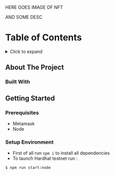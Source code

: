 HERE GOES IMAGE OF NFT

AND SOME DESC

# Table of Contents

<details>
  <summary>
    Click to expand
  </summary>
  <ol>
    <li>
      <a href="#about-the-project">About the project</a>
      <ul>
        <li><a href="#built-with">Built with</a></li>
      </ul>
    </li>
    <li>
      <a href="#getting-started">Getting started</a>
      <ul>
        <li><a href="#prerequisites">Prerequisites</a></li>
        <li><a href="#setup-environment">Setup Environment</a></li>
      </ul>
    </li>
    <li><a href="#contact">Contact</a></li>
    <li><a href="#acknowledgements">Acknowledgements</a></li>
     <ul>
        <li><a href="#documentation">Documentation</a></li>
      </ul>
  </ol>
</details>

## About The Project

### Built With

## Getting Started

### Prerequisites

- Metamask
- Node

### Setup Environment

- First of all run `npm i` to install all dependencies
- To launch Hardhat testnet run :

```bash
$ npm run start:node
```
